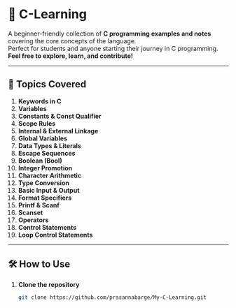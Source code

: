 # 📘  C-Learning

A beginner-friendly collection of **C programming examples and notes** covering the core concepts of the language.  
Perfect for students and anyone starting their journey in C programming.  
**Feel free to explore, learn, and contribute!**

---

## 📌 Topics Covered

1. **Keywords in C**
2. **Variables**
3. **Constants & Const Qualifier**
4. **Scope Rules**
5. **Internal & External Linkage**
6. **Global Variables**
7. **Data Types & Literals**
8. **Escape Sequences**
9. **Boolean (Bool)**
10. **Integer Promotion**
11. **Character Arithmetic**
12. **Type Conversion**
13. **Basic Input & Output**
14. **Format Specifiers**
15. **Printf & Scanf**
16. **Scanset**
17. **Operators**
18. **Control Statements**
19. **Loop Control Statements**

---

## 🛠️ How to Use

1. **Clone the repository**
   ```bash
   git clone https://github.com/prasannabarge/My-C-Learning.git
